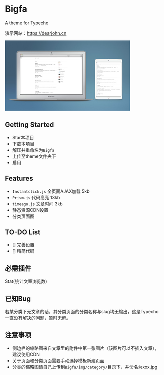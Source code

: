 # Bigfa
A theme for Typecho

演示网站：https://dearjohn.cn

![image](https://github.com/JohnStinky/Bigfa/raw/master/screenshot.jpg)

## Getting Started
- Star本项目
- 下载本项目
- 解压并重命名为`Bigfa`
- 上传至theme文件夹下
- 启用

## Features
- `Instantclick.js` 全页面AJAX加载 5kb
- `Prism.js` 代码高亮 13kb
- `timeago.js` 文章时间 3kb
- 静态资源CDN设置
- 分类页面图

## TO-DO List
- [] 完善设置
- [] 精简代码

## 必需插件
Stat(统计文章浏览数)

## 已知Bug
若某分类下无文章的话，其分类页面的分类名称与slug均无输出，这是Typecho一直没有解决的问题，暂时无解。

## 注意事项
- 侧边栏的缩略图来自文章里的附件中第一张图片（该图片可以不插入文章），建议使用CDN
- 关于页面和分类页面需要手动选择模板新建页面
- 分类的缩略图请自己上传到`Bigfa/img/category/`目录下，并命名为xxx.jpg
